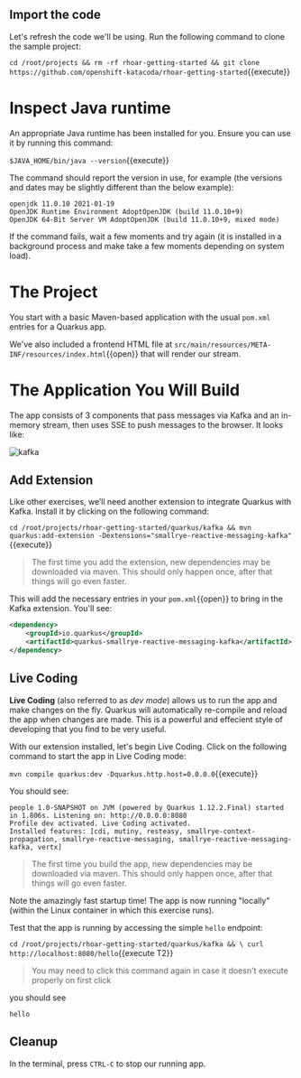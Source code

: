 ## Import the code

Let's refresh the code we'll be using. Run the following command to clone the sample project:

`cd /root/projects && rm -rf rhoar-getting-started && git clone https://github.com/openshift-katacoda/rhoar-getting-started`{{execute}}

# Inspect Java runtime

An appropriate Java runtime has been installed for you. Ensure you can use it by running this command:

`$JAVA_HOME/bin/java --version`{{execute}}

The command should report the version in use, for example (the versions and dates may be slightly different than the below example):

```console
openjdk 11.0.10 2021-01-19
OpenJDK Runtime Environment AdoptOpenJDK (build 11.0.10+9)
OpenJDK 64-Bit Server VM AdoptOpenJDK (build 11.0.10+9, mixed mode)
```

If the command fails, wait a few moments and try again (it is installed in a background process and make take a few moments depending on system load).

# The Project

You start with a basic Maven-based application with the usual `pom.xml` entries for a Quarkus app.

We've also included a frontend HTML file at `src/main/resources/META-INF/resources/index.html`{{open}} that will render our stream.

# The Application You Will Build

The app consists of 3 components that pass messages via Kafka and an in-memory stream, then uses SSE to push messages to
the browser. It looks like:

![kafka](/openshift/assets/middleware/quarkus/kafkaarch.png)

## Add Extension

Like other exercises, we’ll need another extension to integrate Quarkus with Kafka. Install it by clicking on the following command:

`cd /root/projects/rhoar-getting-started/quarkus/kafka &&
  mvn quarkus:add-extension -Dextensions="smallrye-reactive-messaging-kafka"`{{execute}}

> The first time you add the extension, new dependencies may be downloaded via maven. This should only happen once, after that things will go even faster.

This will add the necessary entries in your `pom.xml`{{open}} to bring in the Kafka extension. You'll see:

```xml
<dependency>
    <groupId>io.quarkus</groupId>
    <artifactId>quarkus-smallrye-reactive-messaging-kafka</artifactId>
</dependency>
```
## Live Coding

**Live Coding** (also referred to as _dev mode_) allows us to run the app and make changes on the fly. Quarkus will automatically re-compile and reload the app when changes are made. This is a powerful and effecient style of developing that you find to be very useful.

With our extension installed, let's begin Live Coding. Click on the following command to start the app in Live Coding mode:

```mvn compile quarkus:dev -Dquarkus.http.host=0.0.0.0```{{execute}}

You should see:

```console
people 1.0-SNAPSHOT on JVM (powered by Quarkus 1.12.2.Final) started in 1.806s. Listening on: http://0.0.0.0:8080
Profile dev activated. Live Coding activated.
Installed features: [cdi, mutiny, resteasy, smallrye-context-propagation, smallrye-reactive-messaging, smallrye-reactive-messaging-kafka, vertx]
```

> The first time you build the app, new dependencies may be downloaded via maven. This should only happen once, after that things will go even faster.

Note the amazingly fast startup time! The app is now running "locally" (within the Linux container in which this exercise runs).

Test that the app is running by accessing the simple `hello` endpoint:

`cd /root/projects/rhoar-getting-started/quarkus/kafka && \
  curl http://localhost:8080/hello`{{execute T2}}

> You may need to click this command again in case it doesn't execute properly on first click

you should see

```console
hello
```
## Cleanup

In the terminal, press `CTRL-C` to stop our running app.

